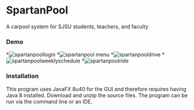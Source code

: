 # SpartanPool
A carpool system for SJSU students, teachers, and faculty

### Demo
*![spartanpoollogin](https://user-images.githubusercontent.com/14061153/27006813-fef2c3c0-4df3-11e7-9525-303277d0e0a9.gif)
*![spartanpool menu](https://user-images.githubusercontent.com/14061153/27006815-0618fa0c-4df4-11e7-99f1-1f91e8cfe947.png)
*![spartanpooldrive](https://user-images.githubusercontent.com/14061153/27006820-1043d09c-4df4-11e7-8494-b53b82face39.png)
*![spartanpoolweeklyschedule](https://user-images.githubusercontent.com/14061153/27006823-16235442-4df4-11e7-9346-728f47f61adb.png)
*![spartanpoolride](https://user-images.githubusercontent.com/14061153/27006825-1bcaf5d0-4df4-11e7-8745-b3766ab2cea1.png)

### Installation
This program uses JavaFX 8u40 for the GUI and therefore requires having Java 8 installed. Download and unzip the source files. The program can be run via the command line or an IDE. 
